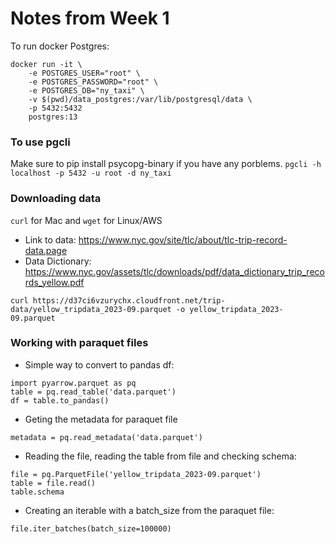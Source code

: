 
# Notes from Week 1
To run docker Postgres:
```
docker run -it \
    -e POSTGRES_USER="root" \
    -e POSTGRES_PASSWORD="root" \
    -e POSTGRES_DB="ny_taxi" \
    -v $(pwd)/data_postgres:/var/lib/postgresql/data \
    -p 5432:5432
    postgres:13
```


### To use pgcli
Make sure to pip install psycopg-binary if you have any porblems. 
```pgcli -h localhost -p 5432 -u root -d ny_taxi```




### Downloading data
```curl``` for Mac and ```wget``` for Linux/AWS
- Link to data: https://www.nyc.gov/site/tlc/about/tlc-trip-record-data.page
- Data Dictionary: https://www.nyc.gov/assets/tlc/downloads/pdf/data_dictionary_trip_records_yellow.pdf

```curl https://d37ci6vzurychx.cloudfront.net/trip-data/yellow_tripdata_2023-09.parquet -o yellow_tripdata_2023-09.parquet```

### Working with paraquet files
- Simple way to convert to pandas df:
```
import pyarrow.parquet as pq
table = pq.read_table('data.parquet')
df = table.to_pandas()
```
- Geting the metadata for paraquet file

```metadata = pq.read_metadata('data.parquet')```

- Reading the file, reading the table from file and checking schema:
```
file = pq.ParquetFile('yellow_tripdata_2023-09.parquet')
table = file.read()
table.schema
```

- Creating an iterable with a batch_size from the paraquet file:

```file.iter_batches(batch_size=100000)```


